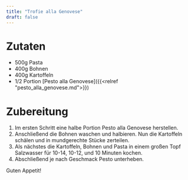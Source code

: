 ```yaml
---
title: "Trofie alla Genovese"
draft: false
---
```


# Zutaten
- 500g Pasta
- 400g Bohnen
- 400g Kartoffeln
- 1/2 Portion [Pesto alla Genovese]({{<relref "pesto_alla_genovese.md">}})

# Zubereitung
1. Im ersten Schritt eine halbe Portion Pesto alla Genovese herstellen.
2. Anschließend die Bohnen waschen und halbieren. Nun die Kartoffeln schälen und in mundgerechte Stücke zerteilen.
3. Als nächstes die Kartoffeln, Bohnen und Pasta in einem großen Topf Salzwasser für 10-14, 10-12, und 10 Minuten kochen.
4. Abschließend je nach Geschmack Pesto unterheben.

Guten Appetit!